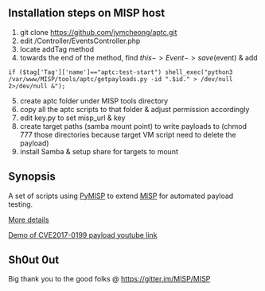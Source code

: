 ## Installation steps on MISP host
1. git clone https://github.com/jymcheong/aptc.git
2. edit <path to misp app>/Controller/EventsController.php
3. locate addTag method
4. towards the end of the method, find $this->Event->save($event) & add
```
if ($tag['Tag']['name']=="aptc:test-start") shell_exec("python3 /var/www/MISP/tools/aptc/getpayloads.py -id ".$id." > /dev/null 2>/dev/null &");
```
5. create aptc folder under MISP tools directory 
6. copy all the aptc scripts to that folder & adjust permission accordingly
7. edit key.py to set misp_url & key
8. create target paths (samba mount point) to write payloads to (chmod 777 those directories because target VM script need to delete the payload)
9. install Samba & setup share for targets to mount

## Synopsis

A set of scripts using [PyMISP](https://github.com/MISP/PyMISP) to extend [MISP](https://github.com/MISP/MISP) for automated payload testing.

[More details](https://automated-payload-test-controller.github.io)

[Demo of CVE2017-0199 payload youtube link](https://www.youtube.com/watch?v=mASJv_2HZbM)

## Sh0ut 0ut
Big thank you to the good folks @ https://gitter.im/MISP/MISP
